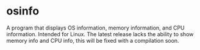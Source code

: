 # osinfo
A program that displays OS information, memory information, and CPU information. Intended for Linux.
The latest release lacks the ability to show memory info and CPU info, this will be fixed with a compilation soon.
